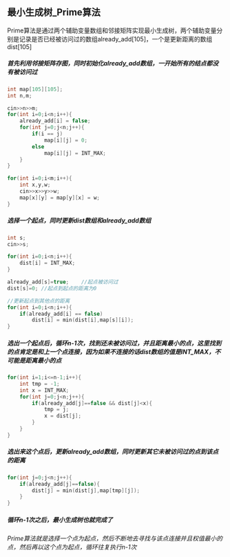 ## 最小生成树_Prime算法

Prime算法是通过两个辅助变量数组和邻接矩阵实现最小生成树，两个辅助变量分别是记录是否已经被访问过的数组already_add[105]，一个是更新距离的数组dist[105]

##### 首先利用邻接矩阵存图，同时初始化already_add数组，一开始所有的结点都没有被访问过

```c++
int map[105][105];
int n,m;

cin>>n>>m;
for(int i=0;i<n;i++){
	already_add[i] = false;
	for(int j=0;j<n;j++){
		if(i == j)
			map[i][j] = 0;
		else
			map[i][j] = INT_MAX;
	}
}

for(int i=0;i<m;i++){
	int x,y,w;
	cin>>x>>y>>w;
	map[x][y] = map[y][x] = w;
}
```

##### 选择一个起点，同时更新dist数组和already_add数组

```c++
int s;
cin>>s;

for(int i=0;i<n;i++){
	dist[i] = INT_MAX;
}

already_add[s]=true;	//起点被访问过
dist[s]=0; //起点到起点的距离为0

//更新起点到其他点的距离
for(int i=0;i<n;i++){
    if(already_add[i] == false)
		dist[i] = min(dist[i],map[s][i]);
}
```

##### 选出一个起点后，循环n-1次，找到还未被访问过，并且距离最小的点，这里找到的点肯定是和上一个点连接，因为如果不连接的话dist数组的值是INT_MAX，不可能是距离最小的点

```c++
for(int i=1;i<=n-1;i++){
	int tmp = -1;
	int x = INT_MAX;
	for(int j=0;j<n;j++){
		if(already_add[j]==false && dist[j]<x){
			tmp = j;
			x = dist[j];
		}
	}
}
```

##### 选出来这个点后，更新already_add数组，同时更新其它未被访问过的点到该点的距离

```c++
for(int j=0;j<n;j++){
	if(already_add[j]==false){
		dist[j] = min(dist[j],map[tmp][j]);
	}
}
```

##### 循环n-1次之后，最小生成树也就完成了



###### Prime算法就是选择一个点为起点，然后不断地去寻找与该点连接并且权值最小的点，然后再以这个点为起点，循环往复执行n-1次